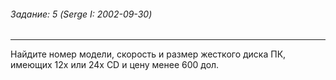 ###### Задание: 5 (Serge I: 2002-09-30)

-----
Найдите номер модели, скорость и размер жесткого диска ПК, имеющих 12x или 24x CD и цену менее 600 дол.